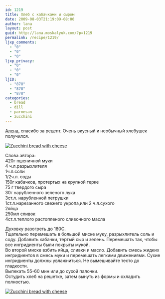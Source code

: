 ```yaml
---
id: 1219
title: Хлеб с кабачками и сыром
date: 2009-08-03T21:19:09-08:00
author: lana
layout: post
guid: http://lana.moskalyuk.com/?p=1219
permalink: /recipe/1219/
ljxp_comments:
  - "0"
  - "0"
  - "0"
ljxp_privacy:
  - "0"
  - "0"
  - "0"
ljID:
  - "878"
  - "878"
  - "878"
categories:
  - bread
  - dill
  - parmesan
  - zucchini
---
```

[Алена](http://alena-perishko.livejournal.com/46190.html?view=754030#t754030), спасибо за рецепт. Очень вкусный и необычный хлебушек получился.

<a class="flickr-image alignnone" title="Zucchini bread with cheese" href="http://www.flickr.com/photos/67405678@N00/3786987955/" target="_blank"><img src="http://farm4.static.flickr.com/3541/3786987955_5e1ccd18a6.jpg" alt="Zucchini bread with cheese" /></a>

Слова автора:  
420г пшеничной муки  
4 ч.л.разрыхлителя  
1ч.л.соли  
1/2ч.л. соды  
150г кабачков, протертых на крупной терке  
75 г твердого сыра  
30г нарубленного зеленого лука  
3ст.л. нарубленной петрушки  
1ст.л.нарезанного свежего укропа,или 2 ч.л.сухого  
2яйца  
250мл сливок  
4ст.л.теплого растопленого сливочного масла

Духовку разогреть до 180С.  
Тщательно перемешать в большой миске муку, разрыхлитель соль и соду. Добавить кабачки, тертый сыр и зелень. Перемешать так, чтобы все ингридиенты были покрыты мукой.  
Во второй миске взбить яйца, сливки и масло. Добавить смесь жидких ингридиентов в смесь муки и перемешать легкими движениями. Сухие ингридиенты должны увлажниться. Не вымешивайте тесто до гладкости.  
Выпекать 55-60 мин или до сухой палочки.  
Остудить хлеб на решетке, затем вынуть из формы и охладить полностью.

<a class="flickr-image alignnone" title="Zucchini bread with cheese" href="http://www.flickr.com/photos/67405678@N00/3786989989/" target="_blank"><img src="http://farm4.static.flickr.com/3420/3786989989_fe0af5a251.jpg" alt="Zucchini bread with cheese" /></a>